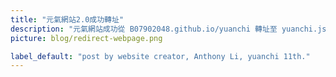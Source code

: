 ```yaml
---
title: "元氣網站2.0成功轉址"
description: "元氣網站成功從 B07902048.github.io/yuanchi 轉址至 yuanchi.js.org!"
picture: blog/redirect-webpage.png

label_default: "post by website creator, Anthony Li, yuanchi 11th." 
---
```

